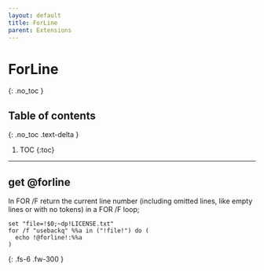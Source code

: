 ```yaml
---
layout: default
title: ForLine
parent: Extensions
---
```


# ForLine
{: .no_toc }

## Table of contents
{: .no_toc .text-delta }

1. TOC
{:toc}

---

## get @forline
In FOR /F return the current line number (including omitted lines, like empty lines or with no tokens) in a FOR /F loop;
```
set "file=!$0;~dp!LICENSE.txt"
for /f "usebackq" %%a in ("!file!") do (
  echo !@forline!:%%a
)
```

{: .fs-6 .fw-300 }
